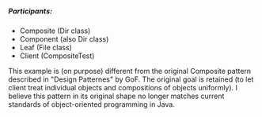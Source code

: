 ##### Participants:
- Composite (Dir class)
- Component (also Dir class)
- Leaf (File class)
- Client (CompositeTest)

This example is (on purpose) different from the original Composite pattern described
in "Design Patternes" by GoF. The original goal is retained (to let client treat 
individual objects and compositions of objects uniformly). I believe this pattern 
in its original shape no longer matches current standards of object-oriented 
programming in Java.
